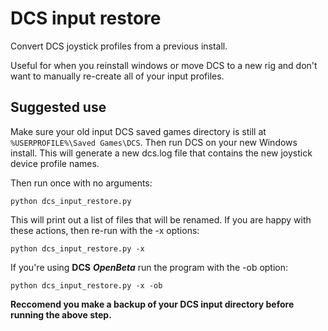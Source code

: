 DCS input restore
==================

Convert DCS joystick profiles from a previous install.

Useful for when you reinstall windows or move DCS to a new rig
and don't want to manually re-create all of your input profiles.

Suggested use
------------------

Make sure your old input DCS saved games directory is still at `%USERPROFILE%\Saved Games\DCS`.
Then run DCS on your new Windows install. This will generate a
new dcs.log file that contains the new joystick device profile
names. 

Then run once with no arguments:

```
python dcs_input_restore.py
```

This will print out a list of files that will be renamed.  If you
are happy with these actions, then re-run with the -x options:

```
python dcs_input_restore.py -x
```
If you're using **DCS** ***OpenBeta*** run the program with the -ob option:

```
python dcs_input_restore.py -x -ob
```

**Reccomend you make a backup of your DCS input directory before running the above step.**
